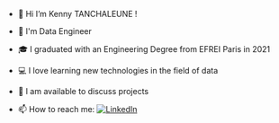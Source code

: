 - 👋 Hi I’m Kenny TANCHALEUNE !
- 💬 I'm Data Engineer
- 🎓 I graduated with an Engineering Degree from EFREI Paris in 2021
- 💻 I love learning new technologies in the field of data

- 🤔 I am available to discuss projects
- 📫 How to reach me: [![LinkedIn](https://img.shields.io/badge/LinkedIn-0077B5?style=for-the-badge&logo=linkedin&logoColor=white)](https://www.linkedin.com/in/kenny-tanchaleune/)

